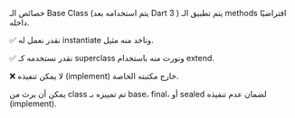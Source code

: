 خصائص الـ Base Class 
(يتم استخدامه بعد Dart 3
)
يتم تطبيق الـ methods افتراضيًا داخله.

✅ نقدر نعمل له instantiate وناخد منه مثيل.

✅ نقدر نستخدمه كـ superclass ونورث منه باستخدام extend.

❌ لا يمكن تنفيذه (implement) خارج مكتبته الخاصة.

يمكن أن يرث من class تم تمييزه بـ base، final، أو sealed لضمان عدم تنفيذه (implement).